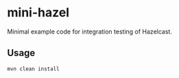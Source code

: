 # mini-hazel
Minimal example code for integration testing of Hazelcast.

## Usage

    mvn clean install

